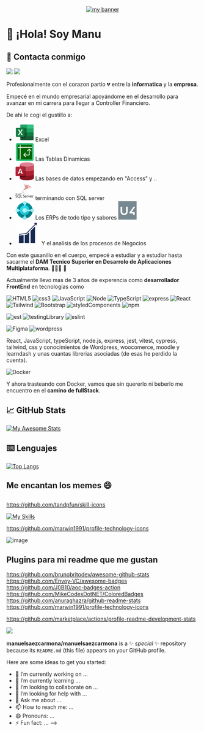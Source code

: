 <div>
	<p align="center">
        <a href="https://manuelsaezcarmona.netlify.app/" target="_blank" rel="noreferrer">
           <img decoding="async" src="https://github.com/manuelsaezcarmona/manuelsaezcarmona/assets/70754764/d3bcec13-d115-401a-ba03-707944a7ca7a" alt="my banner" />
        </a>
    </p>
</div>

# 👋 ¡Hola! Soy Manu

## 📩 Contacta conmigo

<p align="left" >
<a  ref="mailto:manuel.saez.carmona@gmail.com?Subject=Te%20he%20visto%20en%20GitHub" target="\_blank" rel="noreferrer"><img src="https://user-images.githubusercontent.com/48330849/172060688-5e1bf6ca-7bb9-43a2-b202-001170434946.png"  width="45"></a>
<a href="https://www.linkedin.com/in/manuel-saez-carmona/" target="_blank" rel="noreferrer"><img src="https://user-images.githubusercontent.com/48330849/172059761-c87c0437-c1b5-4e33-8d3e-e00adf4afc57.png"  width="45"></a>
</p>

Profesionalmente con el corazon partio 💔 entre la **informatica** y la **empresa**.

Empecé en el mundo empresarial apoyándome en el desarrollo para avanzar en mi carrera para llegar a Controller Financiero.

De ahi le cogi el gustillo a:

- ![](./svg/excel.svg) Excel
- ![](./svg/dinamic_tables.svg) Las Tablas Dinamicas
- ![](./svg/access.svg) Las bases de datos empezando en "Access" y ..
- ![](./svg/sql_server.svg) terminando con SQL server
- ![](./svg/BusinessCentral_scalable.svg) Los ERPs de todo tipo y sabores ![](./svg/unit4.svg)
- ![](./svg/nav_img.svg) Y el analisis de los procesos de Negocios

Con este gusanillo en el cuerpo, empecé a estudiar y a estudiar hasta sacarme el **DAM Tecnico Superior en Desarrolo de Aplicaciones Multiplataforma**. 👨🏻‍💻 🌟

Actualmente llevo mas de 3 años de experencia como **desarrollador FrontEnd** en tecnologías como

![HTML5](https://img.shields.io/badge/HTML5-E34F26?style=for-the-badge&logo=html5&logoColor=white)
![css3](https://img.shields.io/badge/CSS3-1572B6?style=for-the-badge&logo=css3&logoColor=white)
![JavaScript](https://img.shields.io/badge/JavaScript-F7DF1E?style=for-the-badge&logo=JavaScript&logoColor=white)
![Node](https://img.shields.io/badge/Node.js-43853D?style=for-the-badge&logo=node.js&logoColor=white)
![TypeScript](https://img.shields.io/badge/TypeScript-007ACC?style=for-the-badge&logo=typescript&logoColor=white)
![express](https://img.shields.io/badge/Express.js-404D59?style=for-the-badge)
![React](https://img.shields.io/badge/React-20232A?style=for-the-badge&logo=react&logoColor=61DAFB)
![Tailwind](https://img.shields.io/badge/Tailwind_CSS-38B2AC?style=for-the-badge&logo=tailwind-css&logoColor=white)
![Bootstrap](https://img.shields.io/badge/Bootstrap-563D7C?style=for-the-badge&logo=bootstrap&logoColor=white)
![styledComponents](https://img.shields.io/badge/styled--components-DB7093?style=for-the-badge&logo=styled-components&logoColor=white)
![npm](https://img.shields.io/badge/npm-CB3837?style=for-the-badge&logo=npm&logoColor=white)

![jest](https://img.shields.io/badge/Jest-323330?style=for-the-badge&logo=Jest&logoColor=white)
![testingLibrary](https://img.shields.io/badge/testing%20library-323330?style=for-the-badge&logo=testing-library&logoColor=red)
![eslint](https://img.shields.io/badge/eslint-3A33D1?style=for-the-badge&logo=eslint&logoColor=white)

![Figma](https://img.shields.io/badge/Figma-F24E1E?style=for-the-badge&logo=figma&logoColor=white)
![wordpress](https://img.shields.io/badge/Wordpress-21759B?style=for-the-badge&logo=wordpress&logoColor=white)

React, JavaScript, typeScript, node.js, express, jest, vitest, cypress, tailwind, css y conocimientos de Wordpress, woocomerce, moodle y learndash y unas cuantas librerias asociadas (de esas he perdido la cuenta).

![Docker](https://img.shields.io/badge/docker-%230db7ed.svg?style=for-the-badge&logo=docker&logoColor=white)

Y ahora trasteando con Docker, vamos que sin quererlo ni beberlo me encuentro en el **camino de fullStack**.

## 📈 GitHub Stats

[![My Awesome Stats](https://awesome-github-stats.azurewebsites.net/user-stats/manuelsaezcarmona?cardType=octocat&theme=buefy&preferLogin=false)](https://git.io/awesome-stats-card)

## ⌨️ Lenguajes

[![Top Langs](https://github-readme-stats.vercel.app/api/top-langs/?username=manuelsaezcarmona&layout=compact&locale=es)](https://github.com/manuelsaezcarmona/github-readme-stats)

## Me encantan los memes 😄

##

https://github.com/tandpfun/skill-icons

[![My Skills](https://skillicons.dev/icons?i=js,html,css,wasm)](https://skillicons.dev)

https://github.com/marwin1991/profile-technology-icons

![image](https://img.shields.io/badge/Codecov-F01F7A?style=for-the-badge&logo=Codecov&logoColor=white)

## Plugins para mi readme que me gustan

https://github.com/brunobritodev/awesome-github-stats
https://github.com/Envoy-VC/awesome-badges
https://github.com/J0B10/aoc-badges-action
https://github.com/MikeCodesDotNET/ColoredBadges
https://github.com/anuraghazra/github-readme-stats
https://github.com/marwin1991/profile-technology-icons

https://github.com/marketplace/actions/profile-readme-development-stats

![](https://img.shields.io/badge/day%20📅-22-blue)

**manuelsaezcarmona/manuelsaezcarmona** is a ✨ _special_ ✨ repository because its `README.md` (this file) appears on your GitHub profile.

Here are some ideas to get you started:

- 🔭 I’m currently working on ...
- 🌱 I’m currently learning ...
- 👯 I’m looking to collaborate on ...
- 🤔 I’m looking for help with ...
- 💬 Ask me about ...
- 📫 How to reach me: ...
- 😄 Pronouns: ...
- ⚡ Fun fact: ...
  -->
